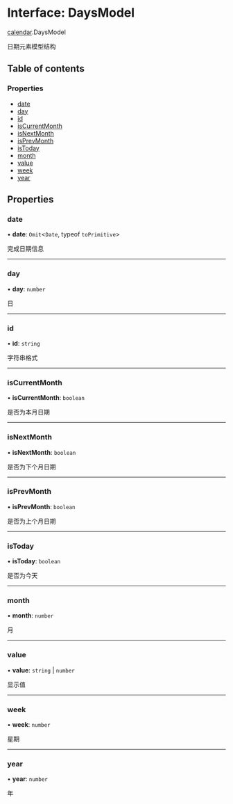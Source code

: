 # Interface: DaysModel

[calendar](../wiki/calendar).DaysModel

日期元素模型结构

## Table of contents

### Properties

- [date](../wiki/calendar.DaysModel#date)
- [day](../wiki/calendar.DaysModel#day)
- [id](../wiki/calendar.DaysModel#id)
- [isCurrentMonth](../wiki/calendar.DaysModel#iscurrentmonth)
- [isNextMonth](../wiki/calendar.DaysModel#isnextmonth)
- [isPrevMonth](../wiki/calendar.DaysModel#isprevmonth)
- [isToday](../wiki/calendar.DaysModel#istoday)
- [month](../wiki/calendar.DaysModel#month)
- [value](../wiki/calendar.DaysModel#value)
- [week](../wiki/calendar.DaysModel#week)
- [year](../wiki/calendar.DaysModel#year)

## Properties

### date

• **date**: `Omit`<`Date`, typeof `toPrimitive`\>

完成日期信息

___

### day

• **day**: `number`

日

___

### id

• **id**: `string`

字符串格式

___

### isCurrentMonth

• **isCurrentMonth**: `boolean`

是否为本月日期

___

### isNextMonth

• **isNextMonth**: `boolean`

是否为下个月日期

___

### isPrevMonth

• **isPrevMonth**: `boolean`

是否为上个月日期

___

### isToday

• **isToday**: `boolean`

是否为今天

___

### month

• **month**: `number`

月

___

### value

• **value**: `string` \| `number`

显示值

___

### week

• **week**: `number`

星期

___

### year

• **year**: `number`

年

